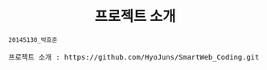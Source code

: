 # <center>프로젝트 소개</center>

<pre>
<code>20145130_박효준</code>

프로젝트 소개 : https://github.com/HyoJuns/SmartWeb_Coding.git

</pre>
